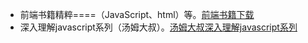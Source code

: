 - 前端书籍精粹====（JavaScript、html）等。[前端书籍下载](http://www.linqing07.com/book.html)
- 深入理解javascript系列（汤姆大叔）。[汤姆大叔深入理解javascript系列](https://www.cnblogs.com/TomXu/archive/2011/12/15/2288411.html)
